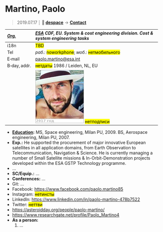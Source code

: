 # Martino, Paolo
> 2019.07.17 ┊ **🚀 [despace](index.md)** → **[Contact](contact.md)**

|*[Org.](contact.md)*|*[ESA](zz_esa.md) CDF, EU. System & cost engineering division. Cost & system engineering tasks*|
|:--|:--|
|i18n| <mark>TBD</mark> |
|Tel|*раб.:* <mark>noworkphone</mark>; *моб.:* <mark>нетмобильного</mark> |
|E‑mail| <paolo.martino@esa.int> |
|B‑day, addr.| <mark>нетдаты</mark> 1986 / Leiden, NL, EU |
|| ![](f/contact/m/martino_001_photo.jpg) <mark>нетподписи</mark> |

   - **[Education](edu.md):** MS, Space engineering, Milan PU, 2009. BS, Aerospace engineering, Milan PU, 2007.
   - **Exp.:** He supported the procurement of major innovative European satellites in all application domains, from Earth Observation to Telecommunication, Navigation & Science. He is currently managing a number of Small Satellite missions & In-Orbit-Demonstration projects developed within the ESA GSTP Technology programme.
   - …
   - **SC/Equip.:** …
   - **Conferences:** …
   - Git: …
   - Facebook: <https://www.facebook.com/paolo.martino85>
   - Instagram: <mark>нетинсты</mark>
   - LinkedIn: <https://www.linkedin.com/in/paolo-martino-478b7522>
   - Twitter: <mark>неттви</mark>
   - <https://asteroidday.org/people/paolo-martino/>
   - <https://www.researchgate.net/profile/Paolo_Martino4>
   - **As a person:**
      1. …
